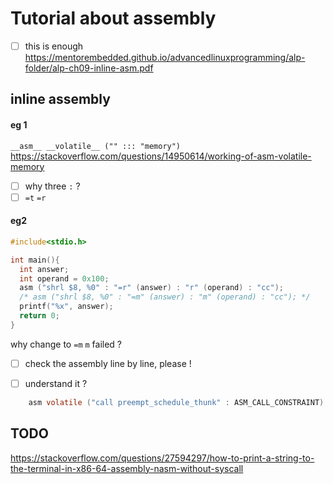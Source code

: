 # Tutorial about assembly

- [ ] this is enough https://mentorembedded.github.io/advancedlinuxprogramming/alp-folder/alp-ch09-inline-asm.pdf

## inline assembly

#### eg 1
`__asm__ __volatile__ ("" ::: "memory")`
https://stackoverflow.com/questions/14950614/working-of-asm-volatile-memory

- [ ] why three `:` ?
- [ ] `=t` `=r`

#### eg2
```c
#include<stdio.h>

int main(){
  int answer;
  int operand = 0x100;
  asm ("shrl $8, %0" : "=r" (answer) : "r" (operand) : "cc");
  /* asm ("shrl $8, %0" : "=m" (answer) : "m" (operand) : "cc"); */
  printf("%x", answer);
  return 0;
}
```
why change to `=m` `m` failed ?
- [ ] check the assembly line by line, please !


- [ ] understand it ?
```c
	asm volatile ("call preempt_schedule_thunk" : ASM_CALL_CONSTRAINT)
```

## TODO

https://stackoverflow.com/questions/27594297/how-to-print-a-string-to-the-terminal-in-x86-64-assembly-nasm-without-syscall
